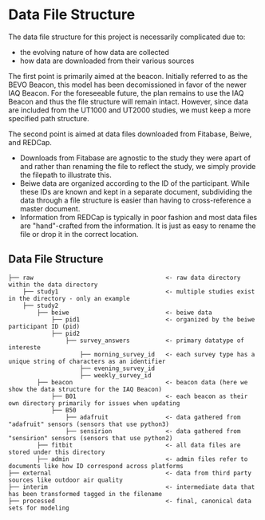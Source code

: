 # Data File Structure

The data file structure for this project is necessarily complicated due to:

- the evolving nature of how data are collected
- how data are downloaded from their various sources

The first point is primarily aimed at the beacon. Initially referred to as the BEVO Beacon, this model has been decomissioned in favor of the newer IAQ Beacon. For the foreseeable future, the plan remains to use the IAQ Beacon and thus the file structure will remain intact. However, since data are included from the UT1000 and UT2000 studies, we must keep a more specified path structure. 

The second point is aimed at data files downloaded from Fitabase, Beiwe, and REDCap.

- Downloads from Fitabase are agnostic to the study they were apart of and rather than renaming the file to reflect the study, we simply provide the filepath to illustrate this.
- Beiwe data are organized according to the ID of the participant. While these IDs are known and kept in a separate document, subdividing the data through a file structure is easier than having to cross-reference a master document.
- Information from REDCap is typically in poor fashion and most data files are "hand"-crafted from the information. It is just as easy to rename the file or drop it in the correct location. 

## Data File Structure

    ├── raw                                     <- raw data directory within the data directory
        ├── study1                              <- multiple studies exist in the directory - only an example
        ├── study2
            ├── beiwe                           <- beiwe data
                ├── pid1                        <- organized by the beiwe participant ID (pid)
                ├── pid2
                    ├── survey_answers          <- primary datatype of intereste
                        ├── morning_survey_id   <- each survey type has a unique string of characters as an identifier 
                        ├── evening_survey_id
                        ├── weekly_survey_id
            ├── beacon                          <- beacon data (here we show the data structure for the IAQ Beacon)
                ├── B01                         <- each beacon as their own directory primarily for issues when updating 
                ├── B50
                    ├── adafruit                <- data gathered from "adafruit" sensors (sensors that use python3)
                    ├── sensirion               <- data gathered from "sensirion" sensors (sensors that use python2)
            ├── fitbit                          <- all data files are stored under this directory 
            ├── admin                           <- admin files refer to documents like how ID correspond across platforms
    ├── external                                <- data from third party sources like outdoor air quality
    ├── interim                                 <- intermediate data that has been transformed tagged in the filename
    ├── processed                               <- final, canonical data sets for modeling
